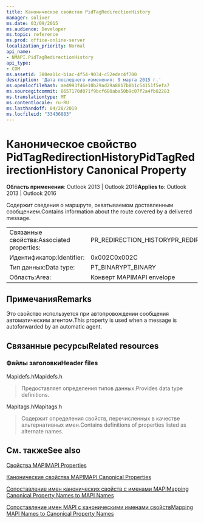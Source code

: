 ```yaml
---
title: Каноническое свойство PidTagRedirectionHistory
manager: soliver
ms.date: 03/09/2015
ms.audience: Developer
ms.topic: reference
ms.prod: office-online-server
localization_priority: Normal
api_name:
- NMAPI.PidTagRedirectionHistory
api_type:
- COM
ms.assetid: 380ea11c-b1ac-4f54-9034-c52edec4f700
description: 'Дата последнего изменения: 9 марта 2015 г.'
ms.openlocfilehash: ae4993f46e10b29ad29a88b7b8b1c54151f5efa7
ms.sourcegitcommit: 8657170d071f9bcf680aba50b9c07f2a4fb82283
ms.translationtype: MT
ms.contentlocale: ru-RU
ms.lasthandoff: 04/28/2019
ms.locfileid: "33436883"
---
```

# <a name="pidtagredirectionhistory-canonical-property"></a><span data-ttu-id="560ac-103">Каноническое свойство PidTagRedirectionHistory</span><span class="sxs-lookup"><span data-stu-id="560ac-103">PidTagRedirectionHistory Canonical Property</span></span>

  
  
<span data-ttu-id="560ac-104">**Область применения**: Outlook 2013 | Outlook 2016</span><span class="sxs-lookup"><span data-stu-id="560ac-104">**Applies to**: Outlook 2013 | Outlook 2016</span></span> 
  
<span data-ttu-id="560ac-105">Содержит сведения о маршруте, охватываемом доставленным сообщением.</span><span class="sxs-lookup"><span data-stu-id="560ac-105">Contains information about the route covered by a delivered message.</span></span>
  
|||
|:-----|:-----|
|<span data-ttu-id="560ac-106">Связанные свойства:</span><span class="sxs-lookup"><span data-stu-id="560ac-106">Associated properties:</span></span>  <br/> |<span data-ttu-id="560ac-107">PR_REDIRECTION_HISTORY</span><span class="sxs-lookup"><span data-stu-id="560ac-107">PR_REDIRECTION_HISTORY</span></span>  <br/> |
|<span data-ttu-id="560ac-108">Идентификатор:</span><span class="sxs-lookup"><span data-stu-id="560ac-108">Identifier:</span></span>  <br/> |<span data-ttu-id="560ac-109">0x002C</span><span class="sxs-lookup"><span data-stu-id="560ac-109">0x002C</span></span>  <br/> |
|<span data-ttu-id="560ac-110">Тип данных:</span><span class="sxs-lookup"><span data-stu-id="560ac-110">Data type:</span></span>  <br/> |<span data-ttu-id="560ac-111">PT_BINARY</span><span class="sxs-lookup"><span data-stu-id="560ac-111">PT_BINARY</span></span>  <br/> |
|<span data-ttu-id="560ac-112">Область:</span><span class="sxs-lookup"><span data-stu-id="560ac-112">Area:</span></span>  <br/> |<span data-ttu-id="560ac-113">Конверт MAPI</span><span class="sxs-lookup"><span data-stu-id="560ac-113">MAPI envelope</span></span>  <br/> |
   
## <a name="remarks"></a><span data-ttu-id="560ac-114">Примечания</span><span class="sxs-lookup"><span data-stu-id="560ac-114">Remarks</span></span>

<span data-ttu-id="560ac-115">Это свойство используется при автопровождении сообщения автоматическим агентом.</span><span class="sxs-lookup"><span data-stu-id="560ac-115">This property is used when a message is autoforwarded by an automatic agent.</span></span>
  
## <a name="related-resources"></a><span data-ttu-id="560ac-116">Связанные ресурсы</span><span class="sxs-lookup"><span data-stu-id="560ac-116">Related resources</span></span>

### <a name="header-files"></a><span data-ttu-id="560ac-117">Файлы заголовки</span><span class="sxs-lookup"><span data-stu-id="560ac-117">Header files</span></span>

<span data-ttu-id="560ac-118">Mapidefs.h</span><span class="sxs-lookup"><span data-stu-id="560ac-118">Mapidefs.h</span></span>
  
> <span data-ttu-id="560ac-119">Предоставляет определения типов данных.</span><span class="sxs-lookup"><span data-stu-id="560ac-119">Provides data type definitions.</span></span>
    
<span data-ttu-id="560ac-120">Mapitags.h</span><span class="sxs-lookup"><span data-stu-id="560ac-120">Mapitags.h</span></span>
  
> <span data-ttu-id="560ac-121">Содержит определения свойств, перечисленных в качестве альтернативных имен.</span><span class="sxs-lookup"><span data-stu-id="560ac-121">Contains definitions of properties listed as alternate names.</span></span>
    
## <a name="see-also"></a><span data-ttu-id="560ac-122">См. также</span><span class="sxs-lookup"><span data-stu-id="560ac-122">See also</span></span>



[<span data-ttu-id="560ac-123">Свойства MAPI</span><span class="sxs-lookup"><span data-stu-id="560ac-123">MAPI Properties</span></span>](mapi-properties.md)
  
[<span data-ttu-id="560ac-124">Канонические свойства MAPI</span><span class="sxs-lookup"><span data-stu-id="560ac-124">MAPI Canonical Properties</span></span>](mapi-canonical-properties.md)
  
[<span data-ttu-id="560ac-125">Сопоставление имен канонических свойств с именами MAPI</span><span class="sxs-lookup"><span data-stu-id="560ac-125">Mapping Canonical Property Names to MAPI Names</span></span>](mapping-canonical-property-names-to-mapi-names.md)
  
[<span data-ttu-id="560ac-126">Сопоставление имен MAPI с каноническими именами свойств</span><span class="sxs-lookup"><span data-stu-id="560ac-126">Mapping MAPI Names to Canonical Property Names</span></span>](mapping-mapi-names-to-canonical-property-names.md)

